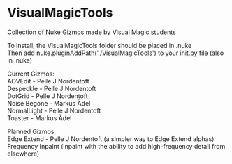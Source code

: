 # VisualMagicTools

Collection of Nuke Gizmos made by Visual Magic students

To install, the VisualMagicTools folder should be placed in .nuke\
Then add nuke.pluginAddPath('./VisualMagicTools') to your init.py file (also in .nuke)

Current Gizmos:\
AOVEdit - Pelle J Nordentoft\
Despeckle - Pelle J Nordentoft\
DotGrid - Pelle J Nordentoft\
Noise Begone - Markus Ädel\
NormalLight - Pelle J Nordentoft\
Toaster - Markus Ädel

Planned Gizmos:\
Edge Extend - Pelle J Nordentoft (a simpler way to Edge Extend alphas)\
Frequency Inpaint (inpaint with the ability to add high-frequency detail from elsewhere)